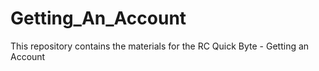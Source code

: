 # Getting_An_Account
This repository contains the materials for the RC Quick Byte - Getting an Account
